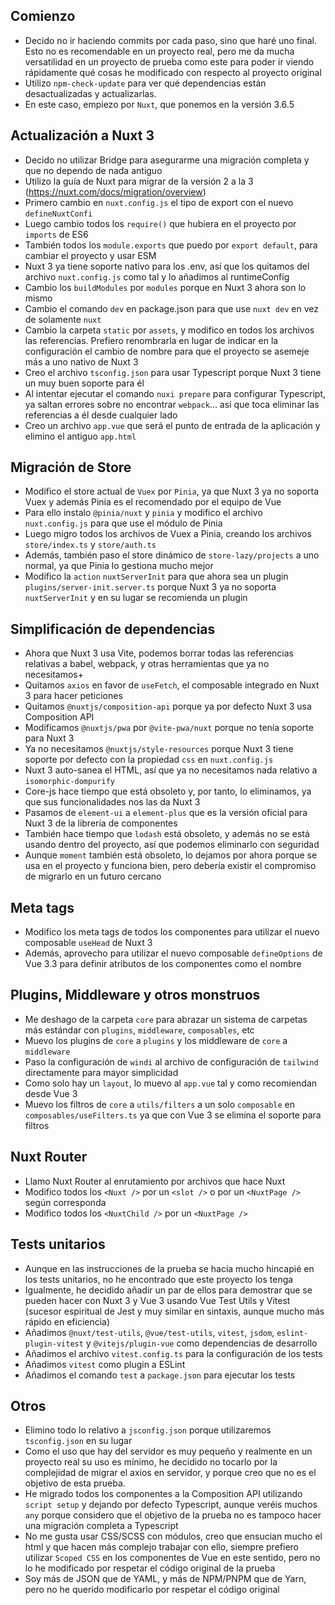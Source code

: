 ## Comienzo
- Decido no ir haciendo commits por cada paso, sino que haré uno final. Esto no es recomendable en un proyecto
  real, pero me da mucha versatilidad en un proyecto de prueba como este para poder ir viendo rápidamente qué cosas he modificado
  con respecto al proyecto original
- Utilizo `npm-check-update` para ver qué dependencias están desactualizadas y actualizarlas.
- En este caso, empiezo por `Nuxt`, que ponemos en la versión 3.6.5

## Actualización a Nuxt 3
- Decido no utilizar Bridge para asegurarme una migración completa y que no dependo de nada antiguo
- Utilizo la guía de Nuxt para migrar de la versión 2 a la 3 (https://nuxt.com/docs/migration/overview)
- Primero cambio en `nuxt.config.js` el tipo de export con el nuevo `defineNuxtConfi`
- Luego cambio todos los `require()` que hubiera en el proyecto por `imports` de ES6
- También todos los `module.exports` que puedo por `export default`, para cambiar el proyecto y usar ESM
- Nuxt 3 ya tiene soporte nativo para los .env, así que los quitamos del archivo `nuxt.config.js` como tal y lo añadimos al runtimeConfig
- Cambio los `buildModules` por `modules` porque en Nuxt 3 ahora son lo mismo
- Cambio el comando `dev` en package.json para que use `nuxt dev` en vez de solamente `nuxt`
- Cambio la carpeta `static` por `assets`, y modifico en todos los archivos las referencias. Prefiero renombrarla en lugar de indicar en la configuración el cambio de nombre para que el proyecto se asemeje más a uno nativo de Nuxt 3
- Creo el archivo `tsconfig.json` para usar Typescript porque Nuxt 3 tiene un muy buen soporte para él
- Al intentar ejecutar el comando `nuxi prepare` para configurar Typescript, ya saltan errores sobre no encontrar `webpack`... así que toca eliminar las referencias a él desde cualquier lado
- Creo un archivo `app.vue` que será el punto de entrada de la aplicación y elimino el antiguo `app.html`

## Migración de Store
- Modifico el store actual de `Vuex` por `Pinia`, ya que Nuxt 3 ya no soporta Vuex y además Pinia es el recomendado por el equipo de Vue
- Para ello instalo `@pinia/nuxt` y `pinia` y modifico el archivo `nuxt.config.js` para que use el módulo de Pinia
- Luego migro todos los archivos de Vuex a Pinia, creando los archivos `store/index.ts` y `store/auth.ts`
- Además, también paso el store dinámico de `store-lazy/projects` a uno normal, ya que Pinia lo gestiona mucho mejor
- Modifico la `action` `nuxtServerInit` para que ahora sea un plugin `plugins/server-init.server.ts` porque Nuxt 3 ya no soporta `nuxtServerInit` y en su lugar se recomienda un plugin

## Simplificación de dependencias
- Ahora que Nuxt 3 usa Vite, podemos borrar todas las referencias relativas a babel, webpack, y otras herramientas que ya no necesitamos+
- Quitamos `axios` en favor de `useFetch`, el composable integrado en Nuxt 3 para hacer peticiones
- Quitamos `@nuxtjs/composition-api` porque ya por defecto Nuxt 3 usa Composition API
- Modificamos `@nuxtjs/pwa` por `@vite-pwa/nuxt` porque no tenía soporte para Nuxt 3
- Ya no necesitamos `@nuxtjs/style-resources` porque Nuxt 3 tiene soporte por defecto con la propiedad `css` en `nuxt.config.js`
- Nuxt 3 auto-sanea el HTML, así que ya no necesitamos nada relativo a `isomorphic-dompurify`
- Core-js hace tiempo que está obsoleto y, por tanto, lo eliminamos, ya que sus funcionalidades nos las da Nuxt 3
- Pasamos de `element-ui` a `element-plus` que es la versión oficial para Nuxt 3 de la librería de componentes
- También hace tiempo que `lodash` está obsoleto, y además no se está usando dentro del proyecto, así que podemos eliminarlo con seguridad
- Aunque `moment` también está obsoleto, lo dejamos por ahora porque se usa en el proyecto y funciona bien, pero debería existir el compromiso de migrarlo en un futuro cercano

## Meta tags
- Modifico los meta tags de todos los componentes para utilizar el nuevo composable `useHead` de Nuxt 3
- Además, aprovecho para utilizar el nuevo composable `defineOptions` de Vue 3.3 para definir atributos de los componentes como el nombre

## Plugins, Middleware y otros monstruos
- Me deshago de la carpeta `core` para abrazar un sistema de carpetas más estándar con `plugins`, `middleware`, `composables`, etc
- Muevo los plugins de `core` a `plugins` y los middleware de `core` a `middleware`
- Paso la configuración de `windi` al archivo de configuración de `tailwind` directamente para mayor simplicidad
- Como solo hay un `layout`, lo muevo al `app.vue` tal y como recomiendan desde Vue 3
- Muevo los filtros de `core` a `utils/filters` a un solo `composable` en `composables/useFilters.ts` ya que con Vue 3 se elimina el soporte para filtros

## Nuxt Router
- Llamo Nuxt Router al enrutamiento por archivos que hace Nuxt
- Modifico todos los `<Nuxt />` por un `<slot />` o por un `<NuxtPage />` según corresponda
- Modifico todos los `<NuxtChild />` por un `<NuxtPage />`

## Tests unitarios
- Aunque en las instrucciones de la prueba se hacía mucho hincapié en los tests unitarios, no he encontrado que este proyecto los tenga
- Igualmente, he decidido añadir un par de ellos para demostrar que se pueden hacer con Nuxt 3 y Vue 3 usando Vue Test Utils
  y Vitest (sucesor espiritual de Jest y muy similar en sintaxis, aunque mucho más rápido en eficiencia)
- Añadimos `@nuxt/test-utils`, `@vue/test-utils`, `vitest`, `jsdom`, `eslint-plugin-vitest` y `@vitejs/plugin-vue` como dependencias de desarrollo
- Añadimos el archivo `vitest.config.ts` para la configuración de los tests
- Añadimos `vitest` como plugin a ESLint
- Añadimos el comando `test` a `package.json` para ejecutar los tests

## Otros
- Elimino todo lo relativo a `jsconfig.json` porque utilizaremos `tsconfig.json` en su lugar
- Como el uso que hay del servidor es muy pequeño y realmente en un proyecto real su uso es mínimo, he decidido no tocarlo
  por la complejidad de migrar el axios en servidor, y porque creo que no es el objetivo de esta prueba.
- He migrado todos los componentes a la Composition API utilizando `script setup` y dejando por defecto Typescript,
  aunque veréis muchos `any` porque considero que el objetivo de la prueba no es tampoco hacer una migración completa a Typescript
- No me gusta usar CSS/SCSS con módulos, creo que ensucian mucho el html y que hacen más complejo trabajar con ello,
  siempre prefiero utilizar `Scoped CSS` en los componentes de Vue en este sentido, pero no lo he modificado por respetar
  el código original de la prueba
- Soy más de JSON que de YAML, y más de NPM/PNPM que de Yarn, pero no he querido modificarlo por respetar el código original

